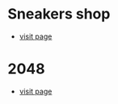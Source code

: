 # Sneakers shop
- [visit page](https://github.com/Babakov-Danil/vue-sneakers)

# 2048
- [visit page](https://github.com/Babakov-Danil/2048)
